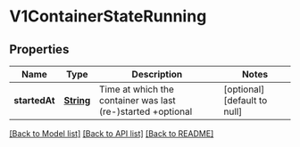 # V1ContainerStateRunning
## Properties

Name | Type | Description | Notes
------------ | ------------- | ------------- | -------------
**startedAt** | [**String**](string.md) | Time at which the container was last (re-)started +optional | [optional] [default to null]

[[Back to Model list]](../README.md#documentation-for-models) [[Back to API list]](../README.md#documentation-for-api-endpoints) [[Back to README]](../README.md)

